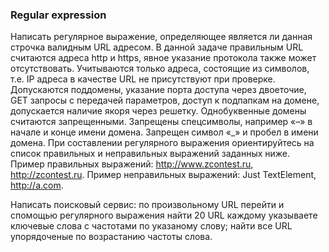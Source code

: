 ### Regular expression

Написать регулярное выражение, определяющее является ли данная строчка 
валидным URL адресом. В данной задаче правильным URL считаются адреса 
http и https, явное указание протокола также может отсутствовать. 
Учитываются только адреса, состоящие из символов, т.е. IP адреса в 
качестве URL не присутствуют при проверке. Допускаются поддомены, 
указание порта доступа через двоеточие, GET запросы с передачей 
параметров, доступ к подпапкам на домене, допускается наличие якоря 
через решетку. Однобуквенные домены считаются запрещенными. Запрещены 
спецсимволы, например «–» в начале и конце имени домена. Запрещен символ 
«_» и пробел в имени домена. При составлении регулярного выражения 
ориентируйтесь на список правильных и неправильных выражений заданных 
ниже. Пример правильных выражений: http://www.zcontest.ru, 
http://zcontest.ru. Пример неправильных выражений: Just TextElement, 
http://a.com. 

Написать поисковый сервис: по произвольному URL перейти и спомощью 
регулярного выражения найти 20 URL каждому указываете ключевые слова 
с частотами по указаному слову; найти все URL упорядоченые по 
возрастанию частоты слова.